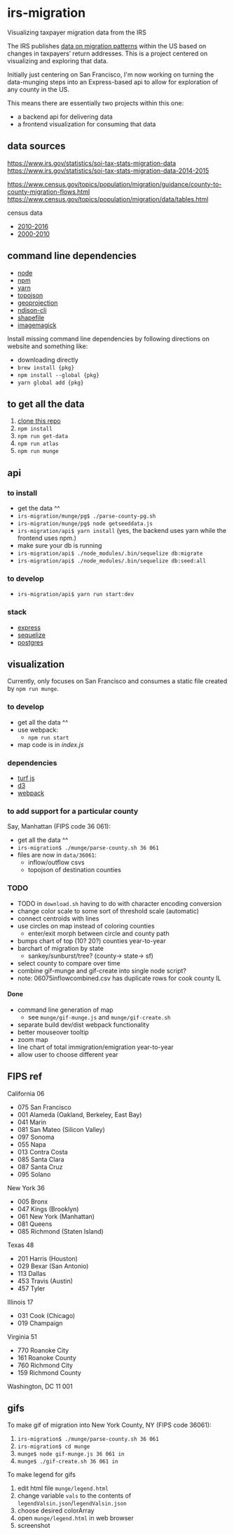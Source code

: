 # irs-migration
Visualizing taxpayer migration data from the IRS

The IRS publishes [data on migration patterns](https://www.irs.gov/statistics/soi-tax-stats-migration-data) within the US based on changes in taxpayers’ return addresses. This is a project centered on visualizing and exploring that data.  

Initially just centering on San Francisco, I'm now working on turning the data-munging steps into an Express-based api to allow for exploration of any county in the US.

This means there are essentially two projects within this one: 
  - a backend api for delivering data
  - a frontend visualization for consuming that data

## data sources
https://www.irs.gov/statistics/soi-tax-stats-migration-data  
https://www.irs.gov/statistics/soi-tax-stats-migration-data-2014-2015

https://www.census.gov/topics/population/migration/guidance/county-to-county-migration-flows.html
https://www.census.gov/topics/population/migration/data/tables.html

census data
  - [2010-2016](https://www2.census.gov/programs-surveys/popest/datasets/2010-2016/counties/totals/co-est2016-alldata.csv)
  - [2000-2010](https://www2.census.gov/programs-surveys/popest/datasets/2000-2010/intercensal/county/co-est00int-tot.csv)


## command line dependencies
- [node](https://nodejs.org/en/)
- [npm](https://www.npmjs.com/)
- [yarn](https://yarnpkg.com/en/)
- [topojson](https://github.com/topojson/topojson)
- [geoprojection](https://github.com/d3/d3-geo-projection)
- [ndjson-cli](https://github.com/mbostock/ndjson-cli)
- [shapefile](https://github.com/mbostock/shapefile)
- [imagemagick](https://www.imagemagick.org/script/command-line-tools.php)

Install missing command line dependencies by following directions on website and something like:
- downloading directly
- `brew install {pkg}`
- `npm install --global {pkg}`
- `yarn global add {pkg}`

## to get all the data
1. [clone this repo](https://help.github.com/articles/cloning-a-repository/)
1. `npm install`
1. `npm run get-data`
1. `npm run atlas`
1. `npm run munge`

## api

### to install
- get the data ^^
- `irs-migration/munge/pg$ ./parse-county-pg.sh`
- `irs-migration/munge/pg$ node getseeddata.js`
- `irs-migration/api$ yarn install` (yes, the backend uses yarn while the frontend uses npm.)
- make sure your db is running
- `irs-migration/api$ ./node_modules/.bin/sequelize db:migrate`
- `irs-migration/api$ ./node_modules/.bin/sequelize db:seed:all`

### to develop
- `irs-migration/api$ yarn run start:dev`

### stack
- [express](http://expressjs.com/)
- [sequelize](http://docs.sequelizejs.com/)
- [postgres](http://postgresql.org)


## visualization
Currently, only focuses on San Francisco and consumes a static file created by `npm run munge`.

### to develop
- get all the data ^^
- use webpack:
  - `npm run start`
- map code is in *index.js*

### dependencies
- [turf js](http://turfjs.org/)
- [d3](http://d3js.org)
- [webpack](https://webpack.js.org/)


### to add support for a particular county
Say, Manhattan (FIPS code 36 061):
- get all the data ^^
- `irs-migration$ ./munge/parse-county.sh 36 061`
- files are now in `data/36061`:
  - inflow/outflow csvs
  - topojson of destination counties


### TODO
- TODO in `download.sh` having to do with character encoding conversion
- change color scale to some sort of threshold scale (automatic)
- connect centroids with lines
- use circles on map instead of coloring counties
  - enter/exit morph between circle and county path
- bumps chart of top (10? 20?) counties year-to-year
- barchart of migration by state
  - sankey/sunburst/tree? (county-> state-> sf)
- select county to compare over time
- combine gif-munge and gif-create into single node script?
- note: 06075inflowcombined.csv has duplicate rows for cook county IL

#### Done
- command line generation of map
  - see `munge/gif-munge.js` and `munge/gif-create.sh`
- separate build dev/dist webpack functionality
- better mouseover tooltip
- zoom map
- line chart of total immigration/emigration year-to-year
- allow user to choose different year


## FIPS ref
California 06
- 075 San Francisco
- 001 Alameda (Oakland, Berkeley, East Bay)
- 041 Marin
- 081 San Mateo (Silicon Valley)
- 097 Sonoma
- 055 Napa
- 013 Contra Costa
- 085 Santa Clara
- 087 Santa Cruz
-	095 Solano

New York 36
- 005 Bronx
- 047 Kings (Brooklyn)
- 061 New York (Manhattan)
- 081 Queens
- 085 Richmond (Staten Island)

Texas 48
- 201 Harris (Houston)
- 029 Bexar (San Antonio)
- 113 Dallas
- 453 Travis (Austin)
- 457 Tyler

Illinois 17
- 031 Cook (Chicago)
- 019 Champaign

Virginia 51
- 770 Roanoke City
- 161 Roanoke County
- 760 Richmond City
- 159 Richmond County

Washington, DC 11 001

## gifs

To make gif of migration into New York County, NY (FIPS code 36061):
1. `irs-migration$ ./munge/parse-county.sh 36 061`
1. `irs-migration$ cd munge`
1. `munge$ node gif-munge.js 36 061 in`
1. `munge$ ./gif-create.sh 36 061 in`

To make legend for gifs
1. edit html file `munge/legend.html`
1. change variable `vals` to the contents of `legendValsin.json`/`legendValsin.json`
1. choose desired colorArray
1. open `munge/legend.html` in web browser
1. screenshot

